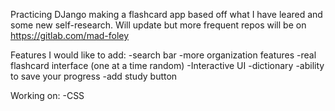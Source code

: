 Practicing DJango making a flashcard app based off what I have leared and some new self-research. Will update but more frequent repos will be on https://gitlab.com/mad-foley

Features I would like to add:
-search bar
-more organization features
-real flashcard interface (one at a time random)
-Interactive UI
-dictionary
-ability to save your progress
-add study button

Working on:
-CSS
